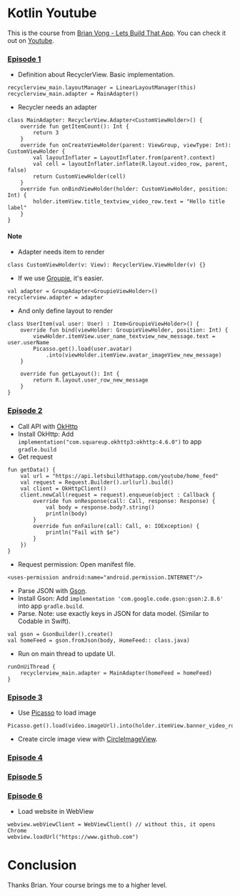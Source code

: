 # Kotlin Youtube
This is the course from [Brian Vong - Lets Build That App](https://www.youtube.com/channel/UCuP2vJ6kRutQBfRmdcI92mA). You can check it out on [Youtube](https://www.youtube.com/watch?v=53BsyxwSBJk&list=PL0dzCUj1L5JGfHj1lwxOq67zAJV3e1S9S). 

### [Episode 1](https://www.youtube.com/watch?v=53BsyxwSBJk&list=PL0dzCUj1L5JGfHj1lwxOq67zAJV3e1S9S&index=1)
- Definition about RecyclerView. Basic implementation. 
```
recyclerview_main.layoutManager = LinearLayoutManager(this)
recyclerview_main.adapter = MainAdapter()
```
- Recycler needs an adapter
```
class MainAdapter: RecyclerView.Adapter<CustomViewHolder>() {
    override fun getItemCount(): Int {
        return 3
    }
    override fun onCreateViewHolder(parent: ViewGroup, viewType: Int): CustomViewHolder {
        val layoutInflater = LayoutInflater.from(parent?.context)
        val cell = layoutInflater.inflate(R.layout.video_row, parent, false)
        return CustomViewHolder(cell)
    }
    override fun onBindViewHolder(holder: CustomViewHolder, position: Int) {
        holder.itemView.title_textview_video_row.text = "Hello title label"
    }
}
```

#### Note
- Adapter needs item to render 
```
class CustomViewHolder(v: View): RecyclerView.ViewHolder(v) {}
```
- If we use [Groupie](https://github.com/lisawray/groupie), it's easier.
```
val adapter = GroupAdapter<GroupieViewHolder>()
recyclerview.adapter = adapter
```
- And only define layout to render
```
class UserItem(val user: User) : Item<GroupieViewHolder>() {
	override fun bind(viewHolder: GroupieViewHolder, position: Int) {
		viewHolder.itemView.user_name_textview_new_message.text = user.userName
		Picasso.get().load(user.avatar)
			.into(viewHolder.itemView.avatar_imageView_new_message)
	}

	override fun getLayout(): Int {
		return R.layout.user_row_new_message
	}
}
```
### [Episode 2](https://www.youtube.com/watch?v=53BsyxwSBJk&list=PL0dzCUj1L5JGfHj1lwxOq67zAJV3e1S9S&index=2)
- Call API with [OkHttp](https://square.github.io/okhttp/)
- Install OkHttp: Add `implementation("com.squareup.okhttp3:okhttp:4.6.0")` to app `gradle.build`
- Get request 
```
fun getData() {
    val url = "https://api.letsbuildthatapp.com/youtube/home_feed"
	val request = Request.Builder().url(url).build()
	val client = OkHttpClient()
	client.newCall(request = request).enqueue(object : Callback {
		override fun onResponse(call: Call, response: Response) {
			val body = response.body?.string()
			println(body)
		}
		override fun onFailure(call: Call, e: IOException) {
			println("Fail with $e")
		}
	})
}
```
- Request permission: Open manifest file. 
```
<uses-permission android:name="android.permission.INTERNET"/>
```

- Parse JSON with [Gson](https://guides.codepath.com/android/leveraging-the-gson-library). 
- Install Gson: Add `implementation 'com.google.code.gson:gson:2.8.6'` into app `gradle.build`. 
- Parse. Note: use exactly keys in JSON for data model. (Similar to Codable in Swift). 
```
val gson = GsonBuilder().create()
val homeFeed = gson.fromJson(body, HomeFeed:: class.java)
```
- Run on main thread to update UI.
```
runOnUiThread {
    recyclerview_main.adapter = MainAdapter(homeFeed = homeFeed)
}
```

### [Episode 3](https://www.youtube.com/watch?v=53BsyxwSBJk&list=PL0dzCUj1L5JGfHj1lwxOq67zAJV3e1S9S&index=3)

- Use [Picasso](https://square.github.io/picasso/) to load image
```
Picasso.get().load(video.imageUrl).into(holder.itemView.banner_video_row)
```
- Create circle image view with [CircleImageView](https://github.com/hdodenhof/CircleImageView). 

### [Episode 4](https://www.youtube.com/watch?v=53BsyxwSBJk&list=PL0dzCUj1L5JGfHj1lwxOq67zAJV3e1S9S&index=4)
### [Episode 5](https://www.youtube.com/watch?v=53BsyxwSBJk&list=PL0dzCUj1L5JGfHj1lwxOq67zAJV3e1S9S&index=5)
### [Episode 6](https://www.youtube.com/watch?v=53BsyxwSBJk&list=PL0dzCUj1L5JGfHj1lwxOq67zAJV3e1S9S&index=6)
- Load website in WebView
```
webview.webViewClient = WebViewClient() // without this, it opens Chrome
webview.loadUrl("https://www.github.com")
```

# Conclusion 
Thanks Brian. Your course brings me to a higher level. 
